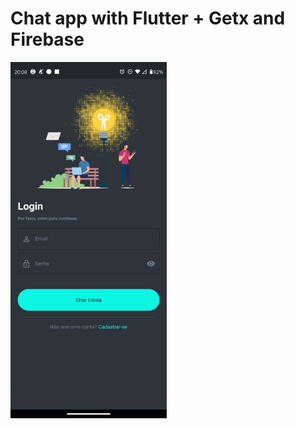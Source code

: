 # Chat app with Flutter + Getx and Firebase
<img src="https://raw.githubusercontent.com/wRiqie/Wapp_Chat_Flutter/master/readmeImgs/login_screen.jpeg" width="250"/>
